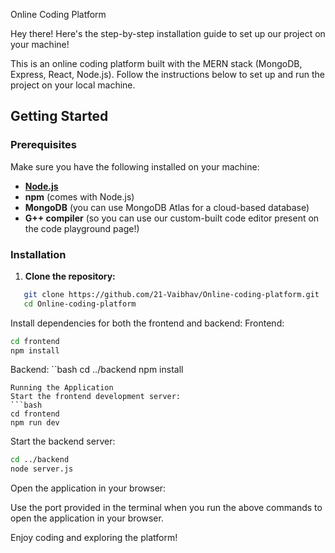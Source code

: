  Online Coding Platform

Hey there! Here's the step-by-step installation guide to set up our project on your machine!

This is an online coding platform built with the MERN stack (MongoDB, Express, React, Node.js). Follow the instructions below to set up and run the project on your local machine.

## Getting Started

### Prerequisites

Make sure you have the following installed on your machine:

- **[Node.js](https://nodejs.org/)**
- **npm** (comes with Node.js)
- **MongoDB** (you can use MongoDB Atlas for a cloud-based database)
- **G++ compiler** (so you can use our custom-built code editor present on the code playground page!)

### Installation

1. **Clone the repository:** 
```bash
   git clone https://github.com/21-Vaibhav/Online-coding-platform.git
   cd Online-coding-platform
```
Install dependencies for both the frontend and backend:
Frontend:
```bash
cd frontend
npm install
```
Backend:
``bash
cd ../backend
npm install
```
Running the Application
Start the frontend development server:
```bash
cd frontend
npm run dev
```
Start the backend server:
```bash
cd ../backend
node server.js
```
Open the application in your browser:

Use the port provided in the terminal when you run the above commands to open the application in your browser.

Enjoy coding and exploring the platform!
